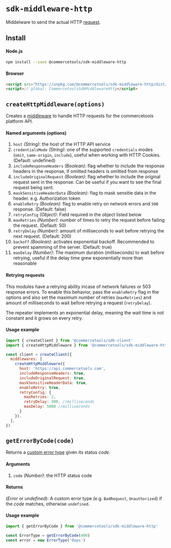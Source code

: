 # `sdk-middleware-http`
Middelware to send the actual HTTP [request](/sdk/Glossary.md#clientrequest).

## Install

#### Node.js
```bash
npm install --save @commercetools/sdk-middleware-http
```

#### Browser
```html
<script src="https://unpkg.com/@commercetools/sdk-middleware-http/dist/commercetools-sdk-middleware-http.umd.min.js"></script>
<script>// global: CommercetoolsSdkMiddlewareHttp</script>
```

## `createHttpMiddleware(options)`

Creates a [middleware](/sdk/Glossary.md#middleware) to handle HTTP requests for the commercetools platform API.

#### Named arguments (options)

1. `host` *(String)*: the host of the HTTP API service
2. `credentialsMode` *(String)*: one of the supported `credentials` modes (`omit`, `same-origin`, `include`), useful when working with HTTP Cookies. (Default: undefined)
2. `includeResponseHeaders` *(Boolean)*: flag whether to include the response headers in the response, if omitted headers is omitted from response
3. `includeOriginalRequest` *(Boolean)*: flag whether to include the original request sent in the response. Can be useful if you want to see the final request being sent.
4. `maskSensitiveHeaderData` *(Boolean)*: flag to mask sensitie data in the header. e.g. Authorization token
5. `enableRetry` *(Boolean)*: flag to enable retry on network errors and `500` response. (Default: false)
6. `retryConfig` *(Object)*: Field required in the object listed below
  1. `maxRetries` *(Number)*: number of times to retry the request before failing the request. (Default: 50)
  2. `retryDelay` *(Number)*: amount of milliseconds to wait before retrying the next request. (Default: 200)
  3. `backoff` *(Boolean)*: activates exponential backoff. Recommended to prevent spamming of the server. (Default: true)
  4. `maxDelay` *(Number)*: The maximum duration (milliseconds) to wait before retrying, useful if the delay time grew exponentially more than reasonable

#### Retrying requests
This modules have a retrying ability incase of network failures or 503 response errors. To enable this behavior, pass the `enableRetry` flag in the options and also set the maximum number of retries (`maxRetries`) and amount of milliseconds to wait before retrying a request (`retryDelay`).

The repeater implements an exponential delay, meaning the wait time is not constant and it grows on every retry.

#### Usage example

```js
import { createClient } from '@commercetools/sdk-client'
import { createHttpMiddleware } from '@commercetools/sdk-middleware-http'

const client = createClient({
  middlewares: [
    createHttpMiddleware({
      host: 'https://api.commercetools.com',
      includeResponseHeaders: true,
      includeOriginalRequest: true,
      maskSensitiveHeaderData: true,
      enableRetry: true,
      retryConfig: {
        maxRetries: 2,
        retryDelay: 300, //milliseconds
        maxDelay: 5000 //milliseconds
      }
    }),
  ],
})
```

## `getErrorByCode(code)`

Returns a [custom error type](/sdk/Glossary.md#httperrortype) given its status *code*.

#### Arguments

1. `code` *(Number)*: the HTTP status code

#### Returns

(*Error* or *undefined*): A custom error type (e.g. `BadRequest`, `Unauthorized`) if the *code* matches, otherwise `undefined`.

#### Usage example

```js
import { getErrorByCode } from '@commercetools/sdk-middleware-http'

const ErrorType = getErrorByCode(400)
const error = new ErrorType('Oops')
```
